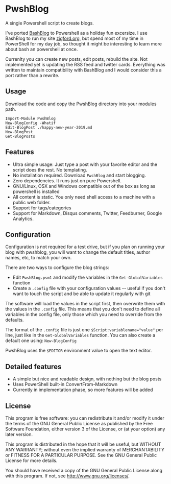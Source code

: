 PwshBlog
========

A single Powershell script to create blogs. 

I've ported [BashBlog](https://github.com/cfenollosa/bashblog) to Powershell as a holiday fun excersize. I use BashBlog to run my site [zigford.org](http://zigford.org), but spend most of my time in PowerShell for my day job, so thought it might be interesting to learn more about bash an powershell at once.

Currenlty you can create new posts, edit posts, rebuild the site. Not implemented yet
is updating the RSS feed and twitter cards. Everything was written to maintain compatibility with BashBlog and I would consider this a port rather than a rewrite.


Usage
-----

Download the code and copy the PwshBlog directory into your modules path.

    Import-Module PwshBlog
    New-BlogConfig -Whatif
    Edit-BlogPost ./happy-new-year-2019.md
    New-BlogPost
    Get-BlogPosts

Features
--------

- Ultra simple usage: Just type a post with your favorite editor and the script does the rest. No templating.
- No installation required. Download `PwshBlog` and start blogging.
- Zero dependencies. It runs just on pure Powershell.
- GNU/Linux, OSX and Windows compatible out of the box as long as powershell is installed
- All content is static. You only need shell access to a machine with a public web folder.
- Support for tags/categories
- Support for Markdown, Disqus comments, Twitter, Feedburner, Google Analytics.

Configuration
-------------

Configuration is not required for a test drive, but if you plan on running your blog with pwshblog, you will
want to change the default titles, author names, etc, to match your own.

There are two ways to configure the blog strings:

- Edit `PwshBlog.psm1` and modify the variables in the `Get-GlobalVariables` function
- Create a `.config` file with your configuration values -- useful if you don't want to touch the script and be able to update it regularly with git

The software will load the values in the script first, then overwrite them with the values in the `.config` file.
This means that you don't need to define all variables in the config file, only those which you need to override
from the defaults.

The format of the `.config` file is just one `$Script:variablename="value"`
per line, just like in the `Get-GlobalVariables` function.
You can also create a default one using: `New-BlogConfig`

PwshBlog uses the `$EDITOR` environment value to open the text editor.


Detailed features
-----------------

- A simple but nice and readable design, with nothing but the blog posts
- Uses PowerShell built-in ConvertFrom-Markdown
- Currently in implementation phase, so more features will be added


License
-------

This program is free software: you can redistribute it and/or modify
it under the terms of the GNU General Public License as published by
the Free Software Foundation, either version 3 of the License, or
(at your option) any later version.

This program is distributed in the hope that it will be useful,
but WITHOUT ANY WARRANTY; without even the implied warranty of
MERCHANTABILITY or FITNESS FOR A PARTICULAR PURPOSE.  See the
GNU General Public License for more details.

You should have received a copy of the GNU General Public License
along with this program.  If not, see <http://www.gnu.org/licenses/>.
